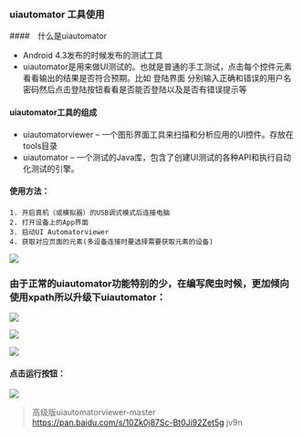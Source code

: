 ### uiautomator 工具使用
####　什么是uiautomator
* Android 4.3发布的时候发布的测试工具
* uiautomator是用来做UI测试的。也就是普通的手工测试，点击每个控件元素 看看输出的结果是否符合预期。比如 登陆界面 分别输入正确和错误的用户名密码然后点击登陆按钮看看是否能否登陆以及是否有错误提示等
#### uiautomator工具的组成
* uiautomatorviewer – 一个图形界面工具来扫描和分析应用的UI控件。存放在tools目录
* uiautomator – 一个测试的Java库，包含了创建UI测试的各种API和执行自动化测试的引擎。
#### 使用方法：
    1. 开启真机（或模拟器）的USB调式模式后连接电脑
    2. 打开设备上的App界面
    3. 启动UI Automatorviewer
    4. 获取对应页面的元素(多设备连接时要选择需要获取元素的设备)

![](https://actionimage.oss-cn-beijing.aliyuncs.com/appspider/app1633.png)

### 由于正常的uiautomator功能特别的少，在编写爬虫时候，更加倾向使用xpath所以升级下uiautomator：

![](https://actionimage.oss-cn-beijing.aliyuncs.com/appspider/app1677.png)

![](https://actionimage.oss-cn-beijing.aliyuncs.com/appspider/app1679.png)

![](https://actionimage.oss-cn-beijing.aliyuncs.com/appspider/app1681.png)


#### 点击运行按钮：
![](https://actionimage.oss-cn-beijing.aliyuncs.com/appspider/app1691.png)

> 高级版uiautomatorviewer-master https://pan.baidu.com/s/10Zk0j87Sc-Bt0Ji92Zet5g  jv9n





























